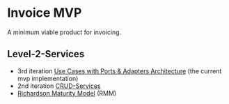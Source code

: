 # Invoice MVP

A minimum viable product for invoicing.

## Level-2-Services

- 3rd iteration [Use Cases with Ports & Adapters Architecture](https://github.com/tullo/invoice-mvp/tree/2d20583dadb7c70d34a6f72102c8d72074d0642f) (the current mvp implementation)
- 2nd iteration [CRUD-Services](https://github.com/tullo/invoice-mvp/tree/1194c3a456374718ce2a5e6e9bf1102c063ee2f4)
- [Richardson Maturity Model](https://devopedia.org/richardson-maturity-model) (RMM)
